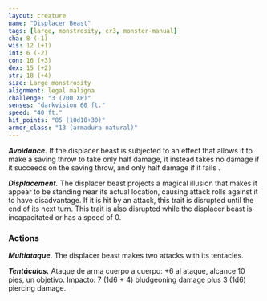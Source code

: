 ```yaml
---
layout: creature
name: "Displacer Beast"
tags: [large, monstrosity, cr3, monster-manual]
cha: 8 (-1)
wis: 12 (+1)
int: 6 (-2)
con: 16 (+3)
dex: 15 (+2)
str: 18 (+4)
size: Large monstrosity
alignment: legal maligna
challenge: "3 (700 XP)"
senses: "darkvision 60 ft."
speed: "40 ft."
hit_points: "85 (10d10+30)"
armor_class: "13 (armadura natural)"
---
```


***Avoidance.*** If the displacer beast is subjected to an effect that allows it to make a saving throw to take only half damage, it instead takes no damage if it succeeds on the saving throw, and only half damage if it fails .

***Displacement.*** The displacer beast projects a magical illusion that makes it appear to be standing near its actual location, causing attack rolls against it to have disadvantage. If it is hit by an attack, this trait is disrupted until the end of its next turn. This trait is also disrupted while the displacer beast is incapacitated or has a speed of 0.

### Actions

***Multiataque.*** The displacer beast makes two attacks with its tentacles.

***Tentáculos.*** Ataque de arma cuerpo a cuerpo: +6 al ataque, alcance 10 pies, un objetivo. Impacto: 7 (1d6 + 4) bludgeoning damage plus 3 (1d6) piercing damage.